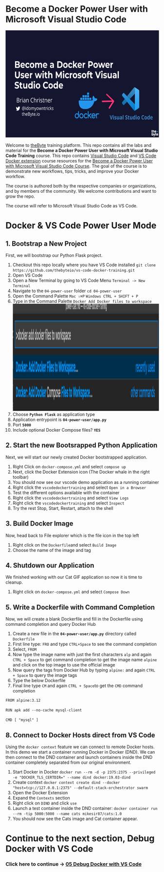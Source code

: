 # Become a Docker Power User with Microsoft Visual Studio Code

<img src="./../img/vs-code-docker-training.png" alt="VS Code and Docker training" height="350"> 

Welcome to [theByte](https://www.thebyte.io) training platform. This repo contains all the labs and material for the **Become a Docker Power User with Microsoft Visual Studio Code Training** course. This repo contains [Visual Studio Code](https://code.visualstudio.com) and [VS Code Docker extension](https://marketplace.visualstudio.com/items?itemName=ms-azuretools.vscode-docker) course resources for the [Become a Docker Power User with Microsoft Visual Studio Code Course](https://www.thebyte.io/become-a-docker-power-user-with-microsoft-visual-studio-code). The goal of the course is to demonstrate new workflows, tips, tricks, and improve your Docker workflow.

The course is authored both by the respective companies or organizations, and by members of the community. We welcome contributions and want to grow the repo.

The course will refer to Microsoft Visual Studio Code as VS Code.

# Docker & VS Code Power User Mode

## 1. Bootstrap a New Project

First, we will bootstrap our Python Flask project.

1. Checkout this repo locally where you have VS Code installed `git clone https://github.com/thebyteio/vs-code-docker-training.git`
2. Open VS Code
3. Open a New Terminal by going to VS Code Menu `Terminal -> New Terminal` 
4. Navigate to the `04-power-user` folder `cd 04-power-user`
5. Open the Command Palette `Mac ⇧⌘P` `Windows CTRL + SHIFT + P`
6. Type in the Command Palette `Docker Add Docker files to workspace`
   <img src="./../img/04-add-docker-files-to-work-space.png" alt="Add Docker files to workspace" height="350"> 
7. Choose **`Python Flask`** as application type
8. Application entrypoint is **`04-power-user/app.py`**
9. Port **`5000`**
10. Include optional Docker Compose files? **`YES`**

## 2. Start the new Bootsrapped Python Application
Next, we will start our newly created Docker bootstrapped application.

1. Right Click on `docker-compose.yml` and select `compose up`
2. Next, click the Docker Extension icon (The Docker whale in the right toolbar)
3. You should now see our vscode demo application as a running container
4. Right click the `vscodedockertraining` and select `Open in a Browser`
5. Test the different options available with the container
6.  Right click the `vscodedockertraining` and select `View Logs`
7.  Right click the `vscodedockertraining` and select `Inspect`
8.  Try the rest Stop, Start, Restart, attach to the shell

## 3. Build Docker Image

Now, head back to File explorer which is the file icon in the top left

1. Right click on the `Dockerfile`and select `Build Image`
2. Choose the name of the image and tag

## 4. Shutdown our Application

We finished working with our Cat GIF application so now it is time to cleanup.

1. Right click on `docker-compose.yml` and select `Compose Down`

## 5. Write a Dockerfile with Command Completion

Now, we will create a blank Dockerfile and fill in the Dockerfile using command completion and query Docker Hub

1. Create a new file in the **`04-power-user/app.py`** directory called `Dockerfile`
2. First line type: `FRO` and type `CTRL+Space` to see the command completion
3. Select, `FROM`
4. Now type the image name with just the first characters `alp` and again `CTRL + Space` to get command completion to get the image name `alpine` and click on the top image to use the official image
5. Now query the tags from Docker Hub by typing `alpine:` and again `CTRL + Space` to query the image tags
6. Type the below Dockerfile
7. Final line type `CM` and again `CTRL + Space`to get the `CMD` command completion

```docker
FROM alpine:3.12

RUN apk add --no-cache mysql-client

CMD [ "mysql" ]
```

## 8. Connect to Docker Hosts direct from VS Code

Using the `docker context` feature we can connect to remote Docker hosts. In this demo we start a container running Docker in Docker (DND). We can then connect to the DND container and launch containers inside the DND container completely separated from our original environment.

1. Start Docker in Docker `docker run --rm -d -p 2375:2375 --privileged -e "DOCKER_TLS_CERTDIR=" --name dind docker:19.03-dind`
2. Create context `docker context create dind --docker "host=tcp://127.0.0.1:2375" --default-stack-orchestrator swarm`
3. Open the Docker Extension
4. Expand the `Contexts` section
5. Right click on `DIND` and click `use`
6. Launch a test container inside the DND container: `docker container run --rm -tip 5000:5000 --name cats mikesir87/cats:1.0`
7. You should now see the Cats image and Cat container appear.

# Continue to the next section, Debug Docker with VS Code

### Click here to continue -> [05 Debug Docker with VS Code](./../05-debug-docker/debug-docker-vscode.md)